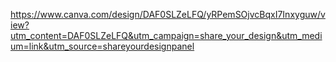 https://www.canva.com/design/DAF0SLZeLFQ/yRPemSOjvcBqxI7Inxyguw/view?utm_content=DAF0SLZeLFQ&utm_campaign=share_your_design&utm_medium=link&utm_source=shareyourdesignpanel

